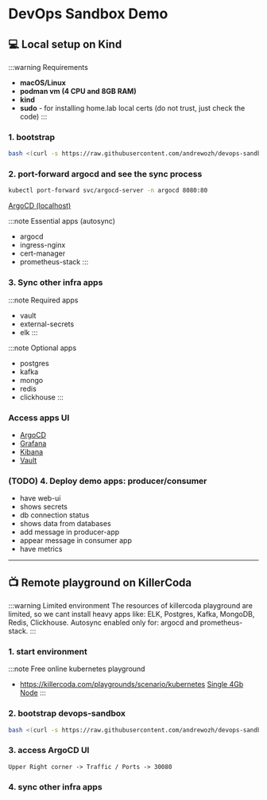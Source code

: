 # DevOps Sandbox Demo

## 💻 Local setup on Kind

:::warning Requirements
- **macOS/Linux**
- **podman vm (4 CPU and 8GB RAM)**
- **kind**
- **sudo** - for installing home.lab local certs (do not trust, just check the code)
:::

### 1. bootstrap

```bash
bash <(curl -s https://raw.githubusercontent.com/andrewozh/devops-sandbox/refs/heads/main/bootstrap/kind/bootstrap.sh)
```

### 2. port-forward argocd and see the sync process

```bash
kubectl port-forward svc/argocd-server -n argocd 8080:80
```

[ArgoCD (localhost)](http://localhost:8080)

:::note Essential apps (autosync)
  - argocd 
  - ingress-nginx
  - cert-manager
  - prometheus-stack
:::

### 3. Sync other infra apps

:::note Required apps
- vault
- external-secrets
- elk
:::

:::note Optional apps
- postgres
- kafka
- mongo
- redis
- clickhouse
:::

### Access apps UI

* [ArgoCD](https://argocd.home.lab)
* [Grafana](https://grafana.home.lab)
* [Kibana](https://kibana.home.lab)
* [Vault](https://vault.home.lab)

### (TODO) 4. Deploy demo apps: producer/consumer

- have web-ui
- shows secrets
- db connection status
- shows data from databases
- add message in producer-app
- appear message in consumer app
- have metrics

---

## 📺 Remote playground on KillerCoda

:::warning Limited environment
The resources of killercoda playground are limited, so we cant install heavy apps like: ELK, Postgres, Kafka, MongoDB, Redis, Clickhouse.
Autosync enabled only for: argocd and prometheus-stack.
:::

### 1. start environment

:::note Free online kubernetes playground
- https://killercoda.com/playgrounds/scenario/kubernetes
[Single 4Gb Node](https://killercoda.com/playgrounds/course/kubernetes-playgrounds/one-node-4GB)
:::

### 2. bootstrap devops-sandbox

```bash
bash <(curl -s https://raw.githubusercontent.com/andrewozh/devops-sandbox/refs/heads/main/bootstrap/demo/bootstrap.sh)
```

### 3. access ArgoCD UI

```
Upper Right corner -> Traffic / Ports -> 30080
```

### 4. sync other infra apps
